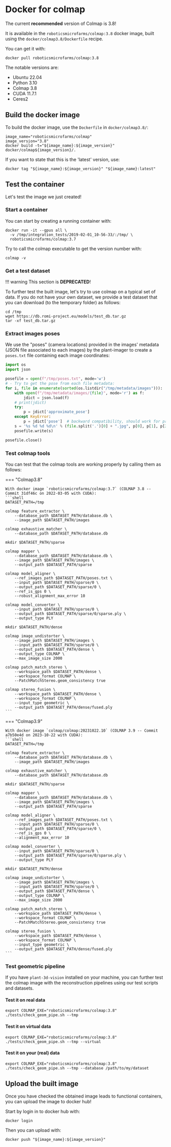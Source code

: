 # Docker for colmap

The current **recommended** version of Colmap is 3.8!

It is available in the `roboticsmicrofarms/colmap:3.8` docker image, built using the `docker/colmap3.8/Dockerfile` recipe.

You can get it with:
```shell
docker pull roboticsmicrofarms/colmap:3.8
```

The notable versions are:

  - Ubuntu 22.04
  - Python 3.10
  - Colmap 3.8
  - CUDA 11.7.1
  - Ceres2

## Build the docker image

To build the docker image, use the `Dockerfile` in `docker/colmap3.8/`:

```shell
image_name="roboticsmicrofarms/colmap"
image_version="3.8"
docker build -t="${image_name}:${image_version}" docker/colmap${image_version}/.
```

If you want to state that this is the 'latest' version, use:
```shell
docker tag "${image_name}:${image_version}" "${image_name}:latest"
```


## Test the container

Let's test the image we just created!

### Start a container

You can start by creating a running container with:

```shell
docker run -it --gpus all \
  -v /tmp/integration_tests/2019-02-01_10-56-33/:/tmp/ \
  roboticsmicrofarms/colmap:3.7
```

Try to call the colmap executable to get the version number with:

```shell
colmap -v
```


### Get a test dataset

!!! warning
    This section is **DEPRECATED**!

To further test the built image, let's try to use colmap on a typical set of data.
If you do not have your own dataset, we provide a test dataset that you can download (to the temporary folder) as follows:

```shell
cd /tmp
wget https://db.romi-project.eu/models/test_db.tar.gz
tar -xf test_db.tar.gz
```

### Extract images poses

We use the "poses" (camera locations) provided in the images' metadata (JSON file associated to each images) by the plant-imager to create a `poses.txt` file containing each image coordinates:
```python
import os
import json

posefile = open(f"/tmp/poses.txt", mode='w')
# - Try to get the pose from each file metadata:
for i, file in enumerate(sorted(os.listdir("/tmp/metadata/images"))):
    with open(f"/tmp/metadata/images/{file}", mode='r') as f:
        jdict = json.load(f)
    # print(jdict)
    try:
        p = jdict['approximate_pose']
    except KeyError:
        p = jdict['pose']  # backward compatibility, should work for provided test dataset
    s = '%s %d %d %d\n' % (file.split('.')[0] + ".jpg", p[0], p[1], p[2])
    posefile.write(s)

posefile.close()
```

### Test colmap tools

You can test that the colmap tools are working properly by calling them as follows:


=== "Colmap3.8"

    With docker image `roboticsmicrofarms/colmap:3.7` (COLMAP 3.8 -- Commit 31df46c on 2022-03-05 with CUDA):
    ```shell
    DATASET_PATH=/tmp
    
    colmap feature_extractor \
        --database_path $DATASET_PATH/database.db \
        --image_path $DATASET_PATH/images
    
    colmap exhaustive_matcher \
        --database_path $DATASET_PATH/database.db
    
    mkdir $DATASET_PATH/sparse
    
    colmap mapper \
        --database_path $DATASET_PATH/database.db \
        --image_path $DATASET_PATH/images \
        --output_path $DATASET_PATH/sparse
    
    colmap model_aligner \
        --ref_images_path $DATASET_PATH/poses.txt \
        --input_path $DATASET_PATH/sparse/0 \
        --output_path $DATASET_PATH/sparse/0 \
        --ref_is_gps 0 \
        --robust_alignment_max_error 10
    
    colmap model_converter \
        --input_path $DATASET_PATH/sparse/0 \
        --output_path $DATASET_PATH/sparse/0/sparse.ply \
        --output_type PLY
    
    mkdir $DATASET_PATH/dense
    
    colmap image_undistorter \
        --image_path $DATASET_PATH/images \
        --input_path $DATASET_PATH/sparse/0 \
        --output_path $DATASET_PATH/dense \
        --output_type COLMAP \
        --max_image_size 2000
    
    colmap patch_match_stereo \
        --workspace_path $DATASET_PATH/dense \
        --workspace_format COLMAP \
        --PatchMatchStereo.geom_consistency true
    
    colmap stereo_fusion \
        --workspace_path $DATASET_PATH/dense \
        --workspace_format COLMAP \
        --input_type geometric \
        --output_path $DATASET_PATH/dense/fused.ply
    ```

=== "Colmap3.9"

    With docker image `colmap/colmap:20231022.10` (COLMAP 3.9 -- Commit a7b50e4d on 2023-10-22 with CUDA):
    ```shell
    DATASET_PATH=/tmp
    
    colmap feature_extractor \
        --database_path $DATASET_PATH/database.db \
        --image_path $DATASET_PATH/images
    
    colmap exhaustive_matcher \
        --database_path $DATASET_PATH/database.db
    
    mkdir $DATASET_PATH/sparse
    
    colmap mapper \
        --database_path $DATASET_PATH/database.db \
        --image_path $DATASET_PATH/images \
        --output_path $DATASET_PATH/sparse
    
    colmap model_aligner \
        --ref_images_path $DATASET_PATH/poses.txt \
        --input_path $DATASET_PATH/sparse/0 \
        --output_path $DATASET_PATH/sparse/0 \
        --ref_is_gps 0 \
        --alignment_max_error 10
    
    colmap model_converter \
        --input_path $DATASET_PATH/sparse/0 \
        --output_path $DATASET_PATH/sparse/0/sparse.ply \
        --output_type PLY
    
    mkdir $DATASET_PATH/dense
    
    colmap image_undistorter \
        --image_path $DATASET_PATH/images \
        --input_path $DATASET_PATH/sparse/0 \
        --output_path $DATASET_PATH/dense \
        --output_type COLMAP \
        --max_image_size 2000
    
    colmap patch_match_stereo \
        --workspace_path $DATASET_PATH/dense \
        --workspace_format COLMAP \
        --PatchMatchStereo.geom_consistency true
    
    colmap stereo_fusion \
        --workspace_path $DATASET_PATH/dense \
        --workspace_format COLMAP \
        --input_type geometric \
        --output_path $DATASET_PATH/dense/fused.ply
    ```


### Test geometric pipeline

If you have `plant-3d-vision` installed on your machine, you can further test the colmap image with the reconstruction pipelines using our test scripts and datasets.

#### Test it on real data

```shell
export COLMAP_EXE="roboticsmicrofarms/colmap:3.8"
./tests/check_geom_pipe.sh --tmp
```

#### Test it on virtual data

```shell
export COLMAP_EXE="roboticsmicrofarms/colmap:3.8"
./tests/check_geom_pipe.sh --tmp --virtual
```

#### Test it on your (real) data

```shell
export COLMAP_EXE="roboticsmicrofarms/colmap:3.8"
./tests/check_geom_pipe.sh --tmp --database /path/to/my/dataset
```


## Upload the built image
Once you have checked the obtained image leads to functional containers, you can upload the image to docker hub!

Start by login in to docker hub with:
```shell
docker login
```

Then you can upload with:
```shell
docker push "${image_name}:${image_version}"
```
